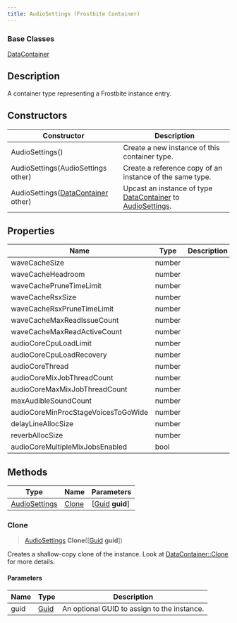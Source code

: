 ```yaml
---
title: AudioSettings (Frostbite Container)
---
```

### Base Classes

[DataContainer](/vext/ref/cls/shr/datacontainer)

## Description

A container type representing a Frostbite instance entry.

## Constructors

| Constructor                                                              | Description                                                                                                       |
| ------------------------------------------------------------------------ | ----------------------------------------------------------------------------------------------------------------- |
| AudioSettings()                                                          | Create a new instance of this container type.                                                                     |
| AudioSettings(AudioSettings other)                                       | Create a reference copy of an instance of the same type.                                                          |
| AudioSettings([DataContainer](/vext/ref/cls/shr/datacontainer) other) | Upcast an instance of type [DataContainer](/vext/ref/cls/shr/datacontainer) to [AudioSettings](AudioSettings). |

## Properties

| Name                                | Type   | Description |
| ----------------------------------- | ------ | ----------- |
| waveCacheSize                       | number |             |
| waveCacheHeadroom                   | number |             |
| waveCachePruneTimeLimit             | number |             |
| waveCacheRsxSize                    | number |             |
| waveCacheRsxPruneTimeLimit          | number |             |
| waveCacheMaxReadIssueCount          | number |             |
| waveCacheMaxReadActiveCount         | number |             |
| audioCoreCpuLoadLimit               | number |             |
| audioCoreCpuLoadRecovery            | number |             |
| audioCoreThread                     | number |             |
| audioCoreMixJobThreadCount          | number |             |
| audioCoreMaxMixJobThreadCount       | number |             |
| maxAudibleSoundCount                | number |             |
| audioCoreMinProcStageVoicesToGoWide | number |             |
| delayLineAllocSize                  | number |             |
| reverbAllocSize                     | number |             |
| audioCoreMultipleMixJobsEnabled     | bool   |             |

## Methods

| Type                           | Name            | Parameters                                     |
| ------------------------------ | --------------- | ---------------------------------------------- |
| [AudioSettings](AudioSettings) | [Clone](#clone) | \[[Guid](/vext/ref/cls/shr/guid) **guid**\] |

### Clone

> [AudioSettings](AudioSettings) **Clone**(\[[Guid](/vext/ref/cls/shr/guid) **guid**\])

Creates a shallow-copy clone of the instance. Look at [DataContainer::Clone](/vext/ref/cls/shr/datacontainer#clone) for more details.

#### Parameters

| Name | Type         | Description                                 |
| ---- | ------------ | ------------------------------------------- |
| guid | [Guid](Guid) | An optional GUID to assign to the instance. |
